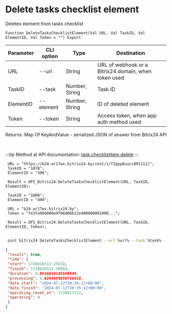 ﻿---
sidebar_position: 3
---

# Delete tasks checklist element
 Deletes element from tasks checklist



`Function DeleteTasksChecklistElement(Val URL, Val TaskID, Val ElementID, Val Token = "") Export`

 | Parameter | CLI option | Type | Destination |
 |-|-|-|-|
 | URL | --url | String | URL of webhook or a Bitrix24 domain, when token used |
 | TaskID | --task | Number, String | Task ID |
 | ElementID | --element | Number, String | ID of deleted element |
 | Token | --token | String | Access token, when app auth method used |

 
 Returns: Map Of KeyAndValue - serialized JSON of answer from Bitrix24 API

<br/>

:::tip
Method at API documentation: [task.checklistitem.delete](https://dev.1c-bitrix.ru/rest_help/tasks/task/checklistitem/delete.php)
:::
<br/>


```bsl title="Code example"
 URL = "https://b24-ar17wx.bitrix24.by/rest/1/f2ppp8uucc891111/";
 TaskID = "1078";
 ElementID = "396";
 
 Result = OPI_Bitrix24.DeleteTasksChecklistElement(URL, TaskID, ElementID);
 
 TaskID = "1080";
 ElementID = "400";
 
 URL = "b24-ar17wx.bitrix24.by";
 Token = "fe3fa966006e9f06006b12e400000001000...";
 
 Result = OPI_Bitrix24.DeleteTasksChecklistElement(URL, TaskID, ElementID, Token);
```
	


```sh title="CLI command example"
 
 oint bitrix24 DeleteTasksChecklistElement --url %url% --task %task% --element %element% --token %token%

```

```json title="Result"
{
 "result": true,
 "time": {
 "start": 1720816512.25818,
 "finish": 1720816512.30984,
 "duration": 0.0516610145568848,
 "processing": 0.0264489650726318,
 "date_start": "2024-07-12T20:35:12+00:00",
 "date_finish": "2024-07-12T20:35:12+00:00",
 "operating_reset_at": 1720817112,
 "operating": 0
 }
}
```
